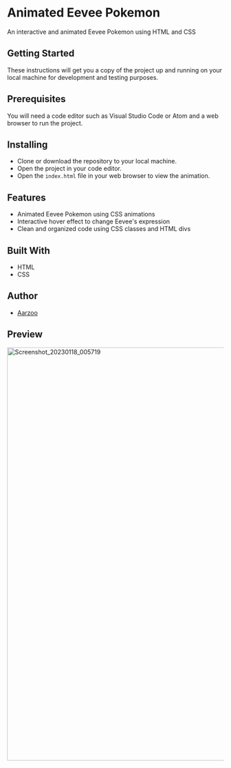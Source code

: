# Animated Eevee Pokemon
An interactive and animated Eevee Pokemon using HTML and CSS

## Getting Started
These instructions will get you a copy of the project up and running on your local machine for development and testing purposes.

## Prerequisites
You will need a code editor such as Visual Studio Code or Atom and a web browser to run the project.

## Installing
- Clone or download the repository to your local machine.
- Open the project in your code editor.
- Open the `index.html` file in your web browser to view the animation.

## Features
- Animated Eevee Pokemon using CSS animations
- Interactive hover effect to change Eevee's expression
- Clean and organized code using CSS classes and HTML divs

## Built With
- HTML
- CSS

## Author
- [Aarzoo](https://aarzoo.tk/)

## Preview
<img width="959" alt="Screenshot_20230118_005719" src="https://user-images.githubusercontent.com/59678435/212995934-21b641ca-54df-4851-a7b4-d1634a76f730.png">
